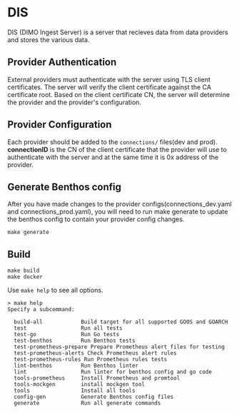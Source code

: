 # DIS

DIS (DIMO Ingest Server) is a server that recieves data from data providers and stores the various data.

## Provider Authentication

External providers must authenticate with the server using TLS client certificates. 
The server will verify the client certificate against the CA certificate root.
Based on the client certificate CN, the server will determine the provider and the provider's configuration.

## Provider Configuration

Each provider should be added to the `connections/` files(dev and prod).
**connectionID** is the CN of the client certificate that the provider will use to authenticate with the server and at the same time it is 0x address of the provider.

## Generate Benthos config

After you have made changes to the provider configs(connections_dev.yaml and connections_prod.yaml), you will
need to run make generate to update the benthos config to contain your provider config changes.

```shell
make generate
```

## Build

```shell
make build
make docker
```

Use `make help` to see all options.
``` 
> make help
Specify a subcommand:

  build-all            Build target for all supported GOOS and GOARCH
  test                 Run all tests
  test-go              Run Go tests
  test-benthos         Run Benthos tests
  test-prometheus-prepare Prepare Prometheus alert files for testing
  test-prometheus-alerts Check Prometheus alert rules
  test-prometheus-rules Run Prometheus rules tests
  lint-benthos         Run Benthos linter
  lint                 Run linter for benthos config and go code
  tools-prometheus     Install Prometheus and promtool
  tools-mockgen        install mockgen tool
  tools                Install all tools
  config-gen           Generate Benthos config files
  generate             Run all generate commands
```
